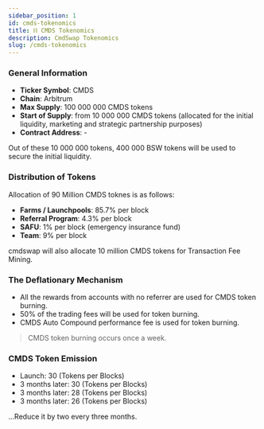 ```yaml
---
sidebar_position: 1
id: cmds-tokenomics
title: ⛓ CMDS Tokenomics
description: CmdSwap Tokenomics
slug: /cmds-tokenomics
---
```


### General Information

- **Ticker Symbol**: CMDS
- **Chain**: Arbitrum
- **Max Supply**: 100 000 000 CMDS tokens
- **Start of Supply**: from 10 000 000 CMDS tokens (allocated for the initial liquidity, marketing and strategic partnership purposes)
- **Contract Address**: -

Out of these 10 000 000 tokens, 400 000 BSW tokens will be used to secure the initial liquidity.

### Distribution of Tokens

Allocation of 90 Million CMDS toknes is as follows:

- **Farms / Launchpools**: 85.7% per block
- **Referral Program**: 4.3% per block
- **SAFU**: 1% per block (emergency insurance fund)
- **Team**: 9% per block

cmdswap will also allocate 10 million CMDS tokens for Transaction Fee Mining.

### The Deflationary Mechanism

- All the rewards from accounts with no referrer are used for CMDS token burning.
- 50% of the trading fees will be used for token burning.
- CMDS Auto Compound performance fee is used for token burning.

> CMDS token burning occurs once a week.

### CMDS Token Emission

- Launch: 30 (Tokens per Blocks)
- 3 months later: 30 (Tokens per Blocks)
- 3 months later: 28 (Tokens per Blocks)
- 3 months later: 26 (Tokens per Blocks)

...Reduce it by two every three months.
